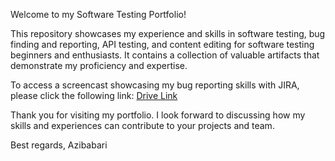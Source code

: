 

Welcome to my Software Testing Portfolio!

This repository showcases my experience and skills in software testing, bug finding and reporting, API testing, and content editing for software testing beginners and enthusiasts. It contains a collection of valuable artifacts that demonstrate my proficiency and expertise.

To access a screencast showcasing my bug reporting skills with JIRA, please click the following link: [Drive Link](https://drive.google.com/drive/folders/1nc4AsFjSokdqwcSIsSOI75sAOHao-2hq?usp=sharing)

Thank you for visiting my portfolio. I look forward to discussing how my skills and experiences can contribute to your projects and team.

Best regards,
Azibabari
